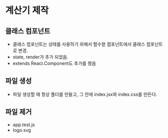 # 계산기 제작

## 클래스 컴포넌트

- 클래스 컴포넌트는 상태를 사용하기 위해서 함수혇 컴포넌트에서 클래스 컴포넌트로 변경.
- state, render가 추가 되었음.
- extends React.Component도 추가를 했음

## 파일 생성

- 파일 생성할 때 항상 폴더를 만들고, 그 안에 index.jsx와 index.css를 만든다.

## 파일 제거

- app.test.js
- logo.svg

